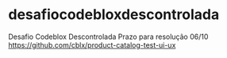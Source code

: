 # desafiocodebloxdescontrolada
Desafio Codeblox Descontrolada
Prazo para resolução 06/10
https://github.com/cblx/product-catalog-test-ui-ux
